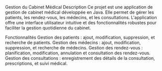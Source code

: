 Gestion du Cabinet Médical
Description
Ce projet est une application de gestion de cabinet médical développée en Java. Elle permet de gérer les patients, les rendez-vous, les médecins, et les consultations. L'application offre une interface utilisateur intuitive et des fonctionnalités robustes pour faciliter la gestion quotidienne du cabinet.

Fonctionnalités
Gestion des patients : ajout, modification, suppression, et recherche de patients.
Gestion des médecins : ajout, modification, suppression, et recherche de médecins.
Gestion des rendez-vous : planification, modification, annulation et consultation des rendez-vous.
Gestion des consultations : enregistrement des détails de la consultation, prescriptions, et suivi médical.
